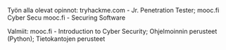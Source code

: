 Työn alla olevat opinnot:
tryhackme.com - Jr. Penetration Tester; mooc.fi Cyber Secu
mooc.fi - Securing Software

Valmiit:
mooc.fi - Introduction to Cyber Security; Ohjelmoinnin perusteet (Python); Tietokantojen perusteet 
